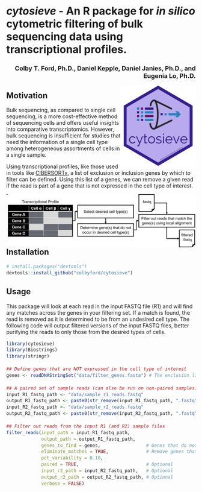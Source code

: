 # *cytosieve* - An R package for _in silico_ cytometric filtering of bulk sequencing data using transcriptional profiles.
<h3 align = "right">Colby T. Ford, Ph.D., Daniel Kepple, Daniel Janies, Ph.D., and Eugenia Lo, Ph.D.</h3>

<img align="right" src="https://raw.githubusercontent.com/colbyford/cytosieve/main/img/cytosieve_hex.png" alt="cytosieve icon" width="200">

## Motivation
Bulk sequencing, as compared to single cell sequencing, is a more cost-effective method of sequencing cells and offers useful insights into comparative transcriptomics. However, bulk sequencing is insufficient for studies that need the information of a single cell type among heterogeneous assortments of cells in a single sample.

Using transcriptional profiles, like those used in tools like [CIBERSORTx](https://cibersortx.stanford.edu/), a list of exclusion or inclusion genes by which to filter can be defined. Using this list of a genes, we can remove a given read if the read is part of a gene that is not expressed in the cell type of interest.

<img align="right" src="https://raw.githubusercontent.com/colbyford/cytosieve/main/img/process.png" width=500>

--------------------------

## Installation
```r
# install.packages("devtools")
devtools::install_github("colbyford/cytosieve")
```

## Usage
This package will look at each read in the input FASTQ file (R1) and will find any matches across the genes in your filtering set. If a match is found, the read is removed as it is determined to be from an undesired cell type. The following code will output filtered versions of the input FASTQ files, better purifying the reads to only those from the desired types of cells.

```r
library(cytosieve)
library(Biostrings)
library(stringr)

## Define genes that are NOT expressed in the cell type of interest
genes <- readDNAStringSet("data/filter_genes.fasta") # The exclusion list of sequences

## A paired set of sample reads (can also be run on non-paired samples)
input_R1_fastq_path <- "data/sample_r1_reads.fastq"
output_R1_fastq_path <- paste0(str_remove(input_R1_fastq_path, ".fastq"), "_filtered.fastq")
input_R2_fastq_path <- "data/sample_r2_reads.fastq"
output_R2_fastq_path <- paste0(str_remove(input_R2_fastq_path, ".fastq"), "_filtered.fastq")

## Filter out reads from the input R1 (and R2) sample files
filter_reads(input_path = input_R1_fastq_path,
             output_path = output_R1_fastq_path,
             genes_to_find = genes,                 # Genes that do not occur in the desired cell type
             eliminate_matches = TRUE,              # Remove genes that match from the exclusion list
             pct_variability = 0.10,
             paired = TRUE,                         # Optional
             input_r2_path = input_R2_fastq_path,   # Optional
             output_r2_path = output_R2_fastq_path, # Optional
             verbose = FALSE)
```
